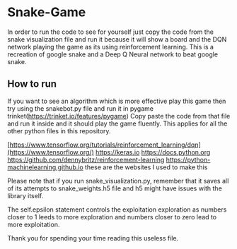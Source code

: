 # Snake-Game
In order to run the code to see for yourself just copy the code from the snake visualization file and run it because it will show a board and the DQN network playing the game as its using reinforcement learning. This is a recreation of google snake and a Deep Q Neural network to beat google snake.

## How to run
If you want to see an algorithm which is more effective play this game then try using the snakebot.py file and run it in pygame trinket(https://trinket.io/features/pygame)
Copy paste the code from that file and run it inside and it should play the game fluently. This applies for all the other python files in this repository.


[https://www.tensorflow.org/tutorials/reinforcement_learning/dqn](https://www.tensorflow.org/)
https://keras.io
https://docs.python.org
https://github.com/dennybritz/reinforcement-learning
https://python-machinelearning.github.io
these are the websites I used to make this

Please note that if you run snake_visualization.py, remember that it saves all of its attempts to snake_weights.h5 file and h5 might have issues with the library itself.

The self.epsilon statement controls the exploitation exploration as numbers closer to 1 leeds to more exploration and numbers closer to zero lead to more exploitation.

Thank you for spending your time reading this useless file.

